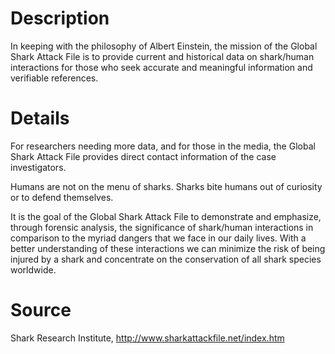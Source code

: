 # Description

In keeping with the philosophy of Albert Einstein, the mission of the Global Shark Attack File is to provide current and historical data on shark/human interactions for those who seek accurate and meaningful information and verifiable references.

# Details

For researchers needing more data, and for those in the media, the Global Shark Attack File provides direct contact information of the case investigators.

Humans are not on the menu of sharks. Sharks bite humans out of curiosity or to defend themselves.

It is the goal of the Global Shark Attack File to demonstrate and emphasize, through forensic analysis, the significance of shark/human interactions in comparison to the myriad dangers that we face in our daily lives. With a better understanding of these interactions we can minimize the risk of being injured by a shark and concentrate on the conservation of all shark species worldwide.

# Source

Shark Research Institute, http://www.sharkattackfile.net/index.htm
